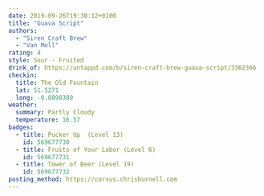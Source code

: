 ```yaml
---
date: 2019-09-26T19:30:12+0100
title: "Guava Script"
authors:
  - "Siren Craft Brew"
  - "Van Moll"
rating: 4
style: Sour - Fruited
drink_of: https://untappd.com/b/siren-craft-brew-guava-script/3362366
checkin:
  title: The Old Fountain
  lat: 51.5271
  long: -0.0890309
weather:
  summary: Partly Cloudy
  temperature: 16.57
badges:
  - title: Pucker Up  (Level 13)
    id: 569677730
  - title: Fruits of Your Labor (Level 6)
    id: 569677731
  - title: Tower of Beer (Level 19)
    id: 569677732
posting_method: https://corvus.chrisburnell.com
---
```

